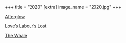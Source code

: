 +++
title = "2020"
[extra]
image_name = "2020.jpg"
+++

[Afterglow](https://www.avenueartscanton.com/)

[Love’s Labour’s Lost](https://www.rubbercitytheatre.com/)

[The Whale](https://www.avenueartscanton.com/)